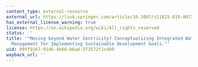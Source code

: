 ```yaml
---
content_type: external-resource
external_url: https://link.springer.com/article/10.1007/s11625-019-00733-5
has_external_license_warning: true
license: https://en.wikipedia.org/wiki/All_rights_reserved
status: ''
title: '"Moving beyond Water Centricity? Conceptualizing Integrated Water Resources
  Management for Implementing Sustainable Development Goals."'
uid: 09ff9167-91d6-4b60-b6ad-5f3572f1c4b9
wayback_url: ''
---
```

